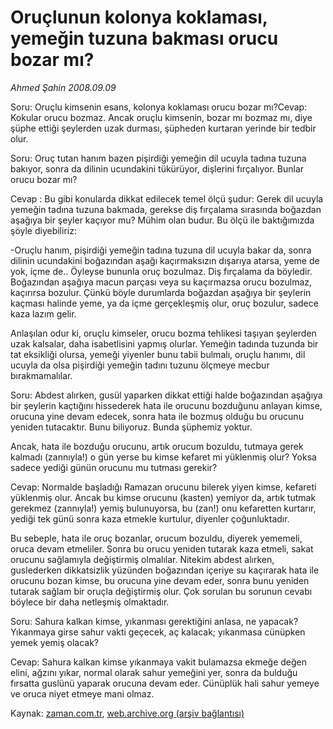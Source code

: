 # Oruçlunun kolonya koklaması, yemeğin tuzuna bakması orucu bozar mı?

*Ahmed Şahin 2008.09.09*

<tr><td class="metin" colspan="2" style="padding-top: 20px; padding-left: 5px; padding-right: 10px;">Soru: Oruçlu kimsenin esans, kolonya koklaması orucu bozar mı?Cevap: Kokular orucu bozmaz. Ancak oruçlu kimsenin, bozar mı bozmaz mı, diye şüphe ettiği şeylerden uzak durması, şüpheden kurtaran yerinde bir tedbir olur.</td></tr><tr><td class="metin" colspan="2" style="padding-top: 20px; padding-left: 5px; padding-right: 10px;"><p>Soru: Oruç tutan hanım bazen pişirdiği yemeğin dil ucuyla tadına tuzuna bakıyor, sonra da dilinin ucundakini tükürüyor, dişlerini fırçalıyor. Bunlar orucu bozar mı? 
<p>Cevap : Bu gibi konularda dikkat edilecek temel ölçü şudur: Gerek dil ucuyla yemeğin tadına tuzuna bakmada, gerekse diş fırçalama sırasında boğazdan aşağıya bir şeyler kaçıyor mu? Mühim olan budur. Bu ölçü ile baktığımızda şöyle diyebiliriz:
<p>-Oruçlu hanım, pişirdiği yemeğin tadına tuzuna dil ucuyla bakar da, sonra dilinin ucundakini boğazından aşağı kaçırmaksızın dışarıya atarsa, yeme de yok, içme de.. Öyleyse bununla oruç bozulmaz. Diş fırçalama da böyledir. Boğazından aşağıya macun parçası veya su kaçırmazsa orucu bozulmaz, kaçırırsa bozulur. Çünkü böyle durumlarda boğazdan aşağıya bir şeylerin kaçması halinde yeme, ya da içme gerçekleşmiş olur, oruç bozulur, sadece kaza lazım gelir. 
<p> Anlaşılan odur ki, oruçlu kimseler, orucu bozma tehlikesi taşıyan şeylerden uzak kalsalar, daha isabetlisini yapmış olurlar. Yemeğin tadında tuzunda bir tat eksikliği olursa, yemeği yiyenler bunu tabii bulmalı, oruçlu hanımı, dil ucuyla da olsa pişirdiği yemeğin tadını tuzunu ölçmeye mecbur bırakmamalılar.
<p>Soru: Abdest alırken, gusül yaparken dikkat ettiği halde boğazından aşağıya bir şeylerin kaçtığını hissederek hata ile orucunu bozduğunu anlayan kimse, orucuna yine devam edecek, sonra hata ile bozmuş olduğu bu orucunu yeniden tutacaktır. Bunu biliyoruz. Bunda şüphemiz yoktur. 
<p> Ancak, hata ile bozduğu orucunu, artık orucum bozuldu, tutmaya gerek kalmadı (zannıyla!) o gün yerse bu kimse kefaret mi yüklenmiş olur? Yoksa sadece yediği günün orucunu mu tutması gerekir?
<p>Cevap: Normalde başladığı Ramazan orucunu bilerek yiyen kimse, kefareti yüklenmiş olur. Ancak bu kimse orucunu (kasten) yemiyor da, artık tutmak gerekmez (zannıyla!) yemiş bulunuyorsa, bu (zan!) onu kefaretten kurtarır, yediği tek günü sonra kaza etmekle kurtulur, diyenler çoğunluktadır.
<p> Bu sebeple, hata ile oruç bozanlar, orucum bozuldu, diyerek yememeli, oruca devam etmeliler. Sonra bu orucu yeniden tutarak kaza etmeli, sakat orucunu sağlamıyla değiştirmiş olmalılar. Nitekim abdest alırken, guslederken dikkatsizlik yüzünden boğazından içeriye su kaçırarak hata ile orucunu bozan kimse, bu orucuna yine devam eder, sonra bunu yeniden tutarak sağlam bir oruçla değiştirmiş olur. Çok sorulan bu sorunun cevabı böylece bir daha netleşmiş olmaktadır. 
<p>Soru: Sahura kalkan kimse, yıkanması gerektiğini anlasa, ne yapacak? Yıkanmaya girse sahur vakti geçecek, aç kalacak; yıkanmasa cünüpken yemek yemiş olacak?
<p>Cevap: Sahura kalkan kimse yıkanmaya vakit bulamazsa ekmeğe değen elini, ağzını yıkar, normal olarak sahur yemeğini yer, sonra da bulduğu fırsatta guslünü yaparak orucuna devam eder. Cünüplük hali sahur yemeye ve oruca niyet etmeye mani olmaz.<br/></p></p></p></p></p></p></p></p></p></p></td></tr>

Kaynak: [zaman.com.tr](http://zaman.com.tr/yazar.do?yazino=735815), [web.archive.org (arşiv bağlantısı)](http://web.archive.org/web/20080919102445/http://www.zaman.com.tr:80/yazar.do?yazino=735815)
